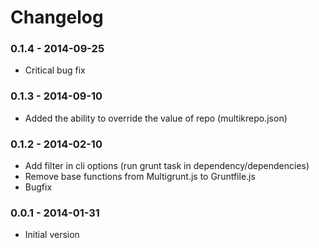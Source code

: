 # Changelog

### 0.1.4 - 2014-09-25
- Critical bug fix


### 0.1.3 - 2014-09-10
- Added the ability to override the value of repo (multikrepo.json)


### 0.1.2 - 2014-02-10
- Add filter in cli options (run grunt task in dependency/dependencies)
- Remove base functions from Multigrunt.js to Gruntfile.js
- Bugfix


### 0.0.1 - 2014-01-31
- Initial version
